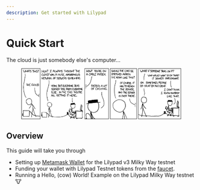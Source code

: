 ```yaml
---
description: Get started with Lilypad
---
```


# Quick Start

The cloud is just somebody else's computer...

<div data-full-width="true">

<figure><img src="../../.gitbook/assets/image (11) (1) (1) (1) (1) (1).png" alt=""><figcaption></figcaption></figure>

</div>

## Overview

This guide will take you through

* Setting up [Metamask Wallet](https://metamask.io) for the Lilypad v3 Milky Way testnet
* Funding your wallet with Lilypad Testnet tokens from the [faucet](http://faucet.lilypad.tech:8080).
* Running a Hello, (cow) World! Example on the Lilypad Milky Way testnet :cow:

